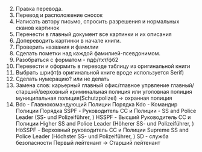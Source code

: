 
2. Правка перевода.
3. Перевод и расположение сносок
4. Написать автору письмо, спросить разрешения и нормальных сканов картинок
5. Перенести в главный документ все картинки и их описания
6. Допереводить картинки в начале книги.
7. Проверить названия и фамилии
8. Сделать пометки над каждой фамилией-псевдонимом.
9. Разобраться с форматом - пдф/тхт/фб2
10. Перевести и оформить в переводе таблицу из оригинальной книги
11. Выбрать шрифт(в оригинальной книге вроде используется Serif)
12. Сделать нумерацию? или не делать
13. Замена слов:
    карьерный
    главный офис/главное упрвление
    главный/старший/верховный
    криминальная полиция или уголовная полиция
    муниципальная полиция(Schutzpolizei) -> охранная полиция
14. Bdo - Главнокомандующий Полиции Порядка 
    Kdo - Командир Полиции Порядка 
    SSPF - Руководитель СС и Полиции - SS and Police Leader (SS- und Polizeiführer, )
    HSSPF - Высший Руководитель СС и Полиции Higher SS and Police Leader (Höherer SS- und Polizeiführer, )
    HöSSPF - Верховный руководитель СС и Полиции Supreme SS and Police Leader (Höchster SS- und Polizeiführer, )
    SD - служба безопасности
    Первый лейтенант -> Старший лейтенант